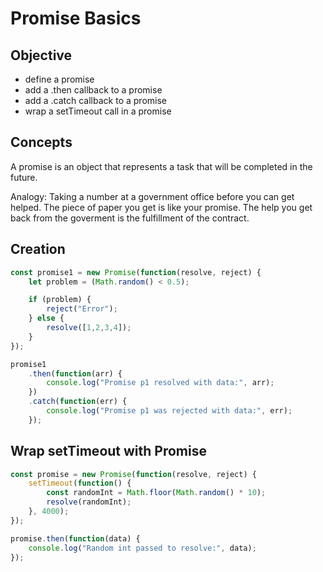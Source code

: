 # Promise Basics

## Objective

- define a promise
- add a .then callback to a promise
- add a .catch callback to a promise
- wrap a setTimeout call in a promise

## Concepts

A promise is an object that represents a task that will be completed in the future.

Analogy: Taking a number at a government office before you can get helped.  The piece of paper you get is like your promise.  The help you get back from the goverment is the fulfillment of the contract.

## Creation

```js
const promise1 = new Promise(function(resolve, reject) {
    let problem = (Math.random() < 0.5);

    if (problem) {
        reject("Error");
    } else {
        resolve([1,2,3,4]);
    }
});

promise1
    .then(function(arr) {
        console.log("Promise p1 resolved with data:", arr);
    })
    .catch(function(err) {
        console.log("Promise p1 was rejected with data:", err);
    });
```

## Wrap setTimeout with Promise

```js
const promise = new Promise(function(resolve, reject) {
    setTimeout(function() {
        const randomInt = Math.floor(Math.random() * 10);
        resolve(randomInt);
    }, 4000);
});

promise.then(function(data) {
    console.log("Random int passed to resolve:", data);
});
```